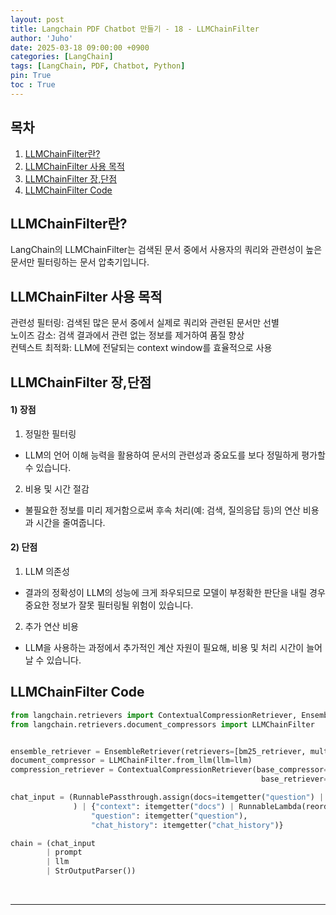 ```yaml
---
layout: post
title: Langchain PDF Chatbot 만들기 - 18 - LLMChainFilter
author: 'Juho'
date: 2025-03-18 09:00:00 +0900
categories: [LangChain]
tags: [LangChain, PDF, Chatbot, Python]
pin: True
toc : True
---
```


<style>
  th{
    font-weight: bold;
    text-align: center;
    background-color: white;
  }
  td{
    background-color: white;
  }

</style>

## 목차
1. [LLMChainFilter란?](#llmchainfilter란)
2. [LLMChainFilter 사용 목적](#llmchainfilter-사용-목적)
3. [LLMChainFilter 장,단점](#llmchainfilter-장단점)
4. [LLMChainFilter Code](#llmchainfilter-code)

## LLMChainFilter란?
LangChain의 LLMChainFilter는 검색된 문서 중에서 사용자의 쿼리와 관련성이 높은 문서만 필터링하는 문서 압축기입니다.<br/>

## LLMChainFilter 사용 목적
관련성 필터링: 검색된 많은 문서 중에서 실제로 쿼리와 관련된 문서만 선별<br/>
노이즈 감소: 검색 결과에서 관련 없는 정보를 제거하여 품질 향상<br/>
컨텍스트 최적화: LLM에 전달되는 context window를 효율적으로 사용<br/>

## LLMChainFilter 장,단점
#### 1) 장점
1) 정밀한 필터링 <br/>
- LLM의 언어 이해 능력을 활용하여 문서의 관련성과 중요도를 보다 정밀하게 평가할 수 있습니다.<br/>

2) 비용 및 시간 절감<br/>
- 불필요한 정보를 미리 제거함으로써 후속 처리(예: 검색, 질의응답 등)의 연산 비용과 시간을 줄여줍니다.<br/>


#### 2) 단점
1) LLM 의존성<br/>
- 결과의 정확성이 LLM의 성능에 크게 좌우되므로 모델이 부정확한 판단을 내릴 경우 중요한 정보가 잘못 필터링될 위험이 있습니다.<br/>

2) 추가 연산 비용<br>
- LLM을 사용하는 과정에서 추가적인 계산 자원이 필요해, 비용 및 처리 시간이 늘어날 수 있습니다.<br/>


## LLMChainFilter Code
```python
from langchain.retrievers import ContextualCompressionRetriever, EnsembleRetriever
from langchain.retrievers.document_compressors import LLMChainFilter


ensemble_retriever = EnsembleRetriever(retrievers=[bm25_retriever, multi_query_retriever], weights=[0.4, 0.6])
document_compressor = LLMChainFilter.from_llm(llm=llm)
compression_retriever = ContextualCompressionRetriever(base_compressor=document_compressor,
                                                        base_retriever=ensemble_retriever)

chat_input = (RunnablePassthrough.assign(docs=itemgetter("question") | compression_retriever)
              ) | {"context": itemgetter("docs") | RunnableLambda(reorder_documents),
                  "question": itemgetter("question"),
                  "chat_history": itemgetter("chat_history")}

chain = (chat_input
        | prompt
        | llm
        | StrOutputParser())
```



<br/>

--- 

<br/>
